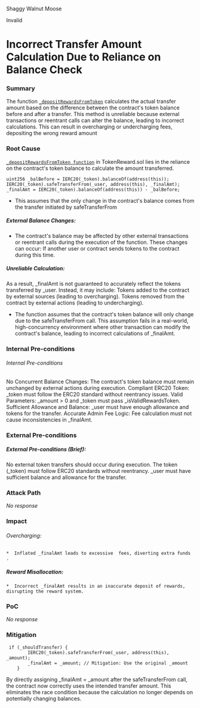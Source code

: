Shaggy Walnut Moose

Invalid

# Incorrect Transfer Amount Calculation Due to Reliance on Balance Check

### Summary

The function [`_depositRewardsFromToken`](https://github.com/sherlock-audit/2025-01-peapods-finance/blob/main/contracts/contracts/TokenRewards.sol#L189C1-L189C5) calculates the actual transfer amount based on the difference between the contract's token balance before and after a transfer. This method is unreliable because external transactions or reentrant calls can alter the balance, leading to incorrect calculations. This can result in overcharging or undercharging fees, depositing the wrong reward amount

### Root Cause

[`_depositRewardsFromToken function`](https://github.com/sherlock-audit/2025-01-peapods-finance/blob/main/contracts/contracts/TokenRewards.sol#L189) in TokenReward.sol lies in the reliance on the contract's token balance to calculate the amount transferred. 

```solidity
uint256 _balBefore = IERC20(_token).balanceOf(address(this));
IERC20(_token).safeTransferFrom(_user, address(this), _finalAmt);
_finalAmt = IERC20(_token).balanceOf(address(this)) - _balBefore;

```

* This assumes that the only change in the contract's balance comes from the transfer initiated by safeTransferFrom

##### External Balance Changes:

* The contract's balance may be affected by other external transactions or reentrant calls during the execution of the function. These changes can occur:
If another user or contract sends tokens to the contract during this time.

##### Unreliable Calculation:

As a result, _finalAmt is not guaranteed to accurately reflect the tokens transferred by _user. Instead, it may include:
Tokens added to the contract by external sources (leading to overcharging).
Tokens removed from the contract by external actions (leading to undercharging).


* The function assumes that the contract's token balance will only change due to the safeTransferFrom call. This assumption fails in a real-world, high-concurrency environment where other transaction can modify the contract's balance, leading to incorrect calculations of _finalAmt.

### Internal Pre-conditions

###### Internal Pre-conditions 
No Concurrent Balance Changes: The contract's token balance must remain unchanged by external actions during execution.
Compliant ERC20 Token: _token must follow the ERC20 standard without reentrancy issues.
Valid Parameters: _amount > 0 and _token must pass _isValidRewardsToken.
Sufficient Allowance and Balance: _user must have enough allowance and tokens for the transfer.
Accurate Admin Fee Logic: Fee calculation must not cause inconsistencies in _finalAmt.

### External Pre-conditions

##### External Pre-conditions (Brief):
No external token transfers should occur during execution.
The token (_token) must follow ERC20 standards without reentrancy.
_user must have sufficient balance and allowance for the transfer.

### Attack Path

_No response_

### Impact

###### Overcharging: 
    *  Inflated _finalAmt leads to excessive  fees, diverting extra funds .
    
##### Reward Misallocation: 
    *  Incorrect _finalAmt results in an inaccurate deposit of rewards, disrupting the reward system.

### PoC

_No response_

### Mitigation
```solidity
 if (_shouldTransfer) {
        IERC20(_token).safeTransferFrom(_user, address(this), _amount);
        _finalAmt = _amount; // Mitigation: Use the original _amount
    }
```
By directly assigning _finalAmt = _amount after the safeTransferFrom call, the contract now correctly uses the intended transfer amount. This eliminates the race condition because the calculation no longer depends on potentially changing balances.

